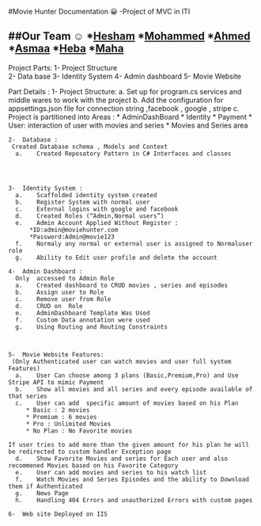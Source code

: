 #Movie Hunter Documentation 😀
-Project of MVC in ITI 

##Our Team :relaxed:
  *[Hesham](https://github.com/HeshamHendawi)
  *[Mohammed](https://github.com/hamadasmsm)
  *[Ahmed](https://github.com/AhmedTaha475)
  *[Asmaa](https://github.com/asmaaabdeen)
  *[Heba]( https://github.com/Hebaallah61)
  *[Maha](https://github.com/Maha-Yehia)
  ------------------

Project Parts:
    1-	Project Structure  
    2-	Data base 
    3-	Identity System 
    4-	Admin dashboard
    5-	Movie Website
    
Part Details : 
    1-	Project Structure:
      a.	Set up for program.cs services and middle wares to work with the project
      b.	Add the configuration for appsettings.json file for connection string ,facebook , google , stripe 
      c.	Project is  partitioned into Areas :
          *	AdminDashBoard
          *	Identity
          *	Payment
          *	User: interaction of user with movies and series
          *	Movies and Series area


    2-	Database : 
     Created Database schema , Models and Context 
      a.	Created Reposatory Pattern in C# Interfaces and classes 




    3-	Identity System :
      a.	Scaffolded identity system created
      b.	Register System with normal user 
      c.	External logins with google and facebook 
      d.	Created Roles (“Admin,Normal users”)
      e.	Admin Account Applied Without Register :
          *ID:admin@moviehunter.com	
          *Password:Admin@movie123  
      f.	Normaly any normal or external user is assigned to Normaluser role 
      g.	Ability to Edit user profile and delete the account

    4-	Admin Dashboard :  
      Only  accessed to Admin Role 
      a.	Created dashboard to CRUD movies , series and episodes 
      b.	Assign user to Role
      c.	Remove user from Role
      d.	CRUD on  Role
      e.	AdminDashboard Template Was Used
      f.	Custom Data annotation were used
      g.	Using Routing and Routing Constraints

 

    5-	Movie Website Features: 
     (Only Authenticated user can watch movies and user full system Features)
      a.	User Can choose among 3 plans (Basic,Premium,Pro) and Use Stripe API to mimic Payment 
      b.	Show all movies and all series and every episode available of that series 
      c.	User can add  specific amount of movies based on his Plan 
         * Basic : 2 movies
         * Premium : 6 movies
         * Pro : Unlimited Movies
         * No Plan : No Favorite movies

    If user tries to add more than the given amount for his plan he will be redirected to custom handler Exception page
      d.	Show Favorite Movies and series for Each user and also recommened Movies based on his Favorite Category
      e.	User can add movies and series to his watch list
      f.	Watch Movies and Series Episodes and the ability to Download them if Authenticated
      g.	News Page 
      h.	Handling 404 Errors and unauthorized Errors with custom pages

    6-	Web site Deployed on IIS
